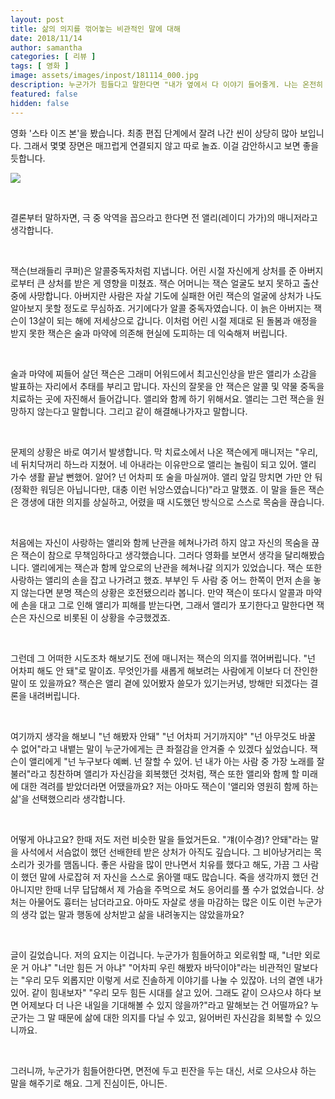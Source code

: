 ```yaml
---
layout: post
title: 삶의 의지를 꺾어놓는 비관적인 말에 대해
date: 2018/11/14
author: samantha
categories: [ 리뷰 ]
tags: [ 영화 ]
image: assets/images/inpost/181114_000.jpg
description: 누군가가 힘들다고 말한다면 "내가 옆에서 다 이야기 들어줄게. 나는 온전히 네 편이야"라는 말부터 해주세요. "넌 안돼" "넌 못해" 이런 못된 말을 하는 사람하고는 더는 연을 맺지 마세요.
featured: false
hidden: false
---
```


영화 '스타 이즈 본'을 봤습니다. 최종 편집 단계에서 잘려 나간 씬이 상당히 많아 보입니다. 그래서 몇몇 장면은 매끄럽게 연결되지 않고 따로 놀죠. 이걸 감안하시고 보면 좋을 듯합니다.

![](https://github.com/samantha-writer/samantha-writer.github.io/blob/master/assets/images/inpost/181114_001/jpg?raw=true)

<br/>

결론부터 말하자면, 극 중 악역을 꼽으라고 한다면 전 앨리(레이디 가가)의 매니저라고 생각합니다.

<br/>

잭슨(브래들리 쿠퍼)은 알콜중독자처럼 지냅니다. 어린 시절 자신에게 상처를 준 아버지로부터 큰 상처를 받은 게 영향을 미쳤죠. 잭슨 어머니는 잭슨 얼굴도 보지 못하고 출산 중에 사망합니다. 아버지란 사람은 자살 기도에 실패한 어린 잭슨의 얼굴에 상처가 나도 알아보지 못할 정도로 무심하죠. 거기에다가 알콜 중독자였습니다. 이 늙은 아버지는 잭슨이 13살이 되는 해에 저세상으로 갑니다. 이처럼 어린 시절 제대로 된 돌봄과 애정을 받지 못한 잭슨은 술과 마약에 의존해 현실에 도피하는 데 익숙해져 버립니다.

<br/>

술과 마약에 찌들어 살던 잭슨은 그래미 어워드에서 최고신인상을 받은 앨리가 소감을 발표하는 자리에서 추태를 부리고 맙니다. 자신의 잘못을 안 잭슨은 알콜 및 약물 중독을 치료하는 곳에 자진해서 들어갑니다. 앨리와 함께 하기 위해서요. 앨리는 그런 잭슨을 원망하지 않는다고 말합니다. 그리고 같이 해결해나가자고 말합니다.

<br/>

문제의 상황은 바로 여기서 발생합니다. 막 치료소에서 나온 잭슨에게 매니저는 "우리, 네 뒤치닥꺼리 하느라 지쳤어. 네 아내라는 이유만으로 앨리는 놀림이 되고 있어. 앨리 가수 생활 끝날 뻔했어. 알어? 넌 어차피 또 술을 마실꺼야. 앨리 앞길 망치면 가만 안 둬(정확한 워딩은 아닙니다만, 대충 이런 뉘앙스였습니다)"라고 말했죠. 이 말을 들은 잭슨은 갱생에 대한 의지를 상실하고, 어렸을 때 시도했던 방식으로 스스로 목숨을 끊습니다.

<br/>

처음에는 자신이 사랑하는 앨리와 함께 난관을 헤쳐나가려 하지 않고 자신의 목숨을 끊은 잭슨이 참으로 무책임하다고 생각했습니다. 그러다 영화를 보면서 생각을 달리해봤습니다. 앨리에게는 잭슨과 함께 앞으로의 난관을 헤쳐나갈 의지가 있었습니다. 잭슨 또한 사랑하는 앨리의 손을 잡고 나가려고 했죠. 부부인 두 사람 중 어느 한쪽이 먼저 손을 놓지 않는다면 분명 잭슨의 상황은 호전됐으리라 봅니다. 만약 잭슨이 또다시 알콜과 마약에 손을 대고 그로 인해 앨리가 피해를 받는다면, 그래서 앨리가 포기한다고 말한다면 잭슨은 자신으로 비롯된 이 상황을 수긍했겠죠.

<br/>

그런데 그 어떠한 시도조차 해보기도 전에 매니저는 잭슨의 의지를 꺾어버립니다. "넌 어차피 해도 안 돼"로 말이죠. 무엇인가를 새롭게 해보려는 사람에게 이보다 더 잔인한 말이 또 있을까요? 잭슨은 앨리 곁에 있어봤자 쓸모가 있기는커녕, 방해만 되겠다는 결론을 내려버립니다.

<br/>

여기까지 생각을 해보니 "넌 해봤자 안돼" "넌 어차피 거기까지야" "넌 아무것도 바꿀 수 없어"라고 내뱉는 말이 누군가에게는 큰 좌절감을 안겨줄 수 있겠다 싶었습니다. 잭슨이 앨리에게 "넌 누구보다 예뻐. 넌 잘할 수 있어. 넌 내가 아는 사람 중 가장 노래를 잘 불러"라고 칭찬하며 앨리가 자신감을 회복했던 것처럼, 잭슨 또한 앨리와 함께 할 미래에 대한 격려를 받았더라면 어땠을까요? 저는 아마도 잭슨이 '앨리와 영원히 함께 하는 삶'을 선택했으리라 생각합니다.

<br/>

어떻게 아냐고요? 한때 저도 저런 비슷한 말을 들었거든요. "걔(이수경)? 안돼"라는 말을 사석에서 서슴없이 했던 선배한테 받은 상처가 아직도 깊습니다. 그 비아냥거리는 목소리가 귓가를 맴돕니다. 좋은 사람을 많이 만나면서 치유를 했다고 해도, 가끔 그 사람이 했던 말에 사로잡혀 저 자신을 스스로 옭아맬 때도 많습니다. 죽을 생각까지 했던 건 아니지만 한때 너무 답답해서 제 가슴을 주먹으로 쳐도 응어리를 풀 수가 없었습니다. 상처는 아물어도 흉터는 남더라고요. 아마도 자살로 생을 마감하는 많은 이도 이런 누군가의 생각 없는 말과 행동에 상처받고 삶을 내려놓지는 않았을까요?

<br/>

글이 길었습니다. 저의 요지는 이겁니다. 누군가가 힘들어하고 외로워할 때, "너만 외로운 거 아냐" "너만 힘든 거 아냐" "어차피 우린 해봤자 바닥이야"라는 비관적인 말보다는 "우리 모두 외롭지만 이렇게 서로 진솔하게 이야기를 나눌 수 있잖아. 너의 곁엔 내가 있어. 같이 힘내보자" "우리 모두 힘든 시대를 살고 있어. 그래도 같이 으샤으샤 하다 보면 어제보다 더 나은 내일을 기대해볼 수 있지 않을까?"라고 말해보는 건 어떨까요? 누군가는 그 말 때문에 삶에 대한 의지를 다닐 수 있고, 잃어버린 자신감을 회복할 수 있으니까요.

<br/>

그러니까, 누군가가 힘들어한다면, 면전에 두고 핀잔을 두는 대신, 서로 으샤으샤 하는 말을 해주기로 해요. 그게 진심이든, 아니든.

<br/>
